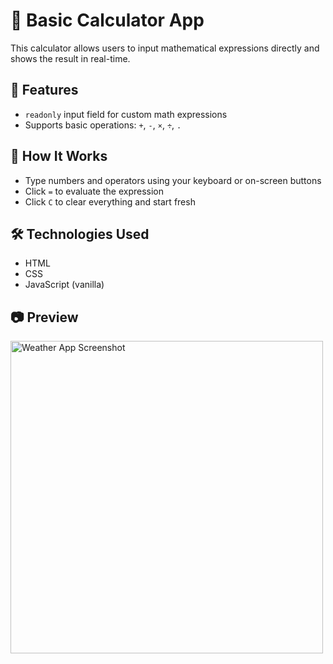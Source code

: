 # 🧮 Basic Calculator App

This calculator allows users to input mathematical expressions directly and shows the result in real-time.

## 🔧 Features

- `readonly` input field for custom math expressions
- Supports basic operations: `+`, `-`, `×`, `÷`, `.`

## 🚀 How It Works

- Type numbers and operators using your keyboard or on-screen buttons
- Click `=` to evaluate the expression
- Click `C` to clear everything and start fresh

## 🛠️ Technologies Used

- HTML
- CSS
- JavaScript (vanilla)

## 📷 Preview

<img src="https://github.com/user-attachments/assets/deec7685-a6d6-440e-b084-48ea8359ed70" alt="Weather App Screenshot" width="500"/>
